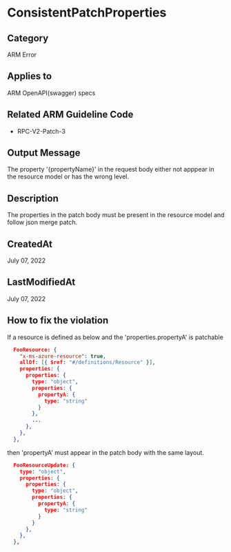 # ConsistentPatchProperties

## Category

ARM Error

## Applies to

ARM OpenAPI(swagger) specs

## Related ARM Guideline Code

- RPC-V2-Patch-3

## Output Message

The property '{propertyName}' in the request body either not apppear in the resource model or has the wrong level.

## Description

The properties in the patch body must be present in the resource model and follow json merge patch.

## CreatedAt

July 07, 2022

## LastModifiedAt

July 07, 2022

## How to fix the violation

If a resource is defined as below and the 'properties.propertyA' is patchable

```json
  FooResource: {
    "x-ms-azure-resource": true,
    allOf: [{ $ref: "#/definitions/Resource" }],
    properties: {
      properties: {
        type: "object",
        properties: {
          propertyA: {
            type: "string"
          }
        },
        ...
      },
    },
  },
```

then 'propertyA' must appear in the patch body with the same layout.

```json
  FooResourceUpdate: {
    type: "object",
    properties: {
      properties: {
        type: "object",
        properties: {
          propertyA: {
            type: "string"
          }
        }
      },
    },
  },
```
